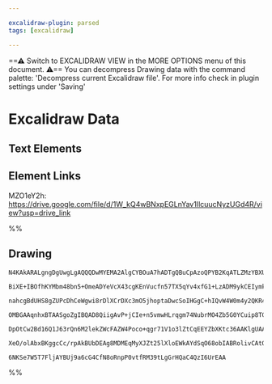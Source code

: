 ```yaml
---

excalidraw-plugin: parsed
tags: [excalidraw]

---
```

==⚠  Switch to EXCALIDRAW VIEW in the MORE OPTIONS menu of this document. ⚠== You can decompress Drawing data with the command palette: 'Decompress current Excalidraw file'. For more info check in plugin settings under 'Saving'



# Excalidraw Data

## Text Elements
## Element Links
MZO1eY2h: https://drive.google.com/file/d/1W_kQ4wBNxpEGLnYav1IlcuucNyzUGd4R/view?usp=drive_link

%%
## Drawing
```compressed-json
N4KAkARALgngDgUwgLgAQQQDwMYEMA2AlgCYBOuA7hADTgQBuCpAzoQPYB2KqATLZMzYBXUtiRoIACyhQ4zZAHoFAc0JRJQgEYA6bGwC2CgF7N6hbEcK4OCtptbErHALRY8RMpWdx8Q1TdIEfARcZgRmBShcZQUebQBGeISaOiCEfQQOKGZuAG1wMFAwYogSbggAWQAtAHl4hABNHkkU4shYRHL0zQRiYlxNYNaSzG5nAA4eABZtKamAdgBWHnGA

BiXE+IBOfhKYMbm48bn5+OmeADYeVcX43cgKEnVucfn57TX5qYv4xfG1+LzADM9ykCEIymk3HiQMWM1W4yBqwWUx4Zx4QPmoOsyiGaFWoOYUFIbAA1ggAMJsfBsUjlADE9SZSFBmlw2FJyhJQg4xCpNLpEmJ1mYcFwgSyw0gADNCPh8ABlWB49CCDxSiBEknkgDqTxaaD4BQExLJCCVMBVmupZVB3MhHHCOTQd2NEDYYuwan2LtWBLdXOEcAAksR

nahcgBdUHS8gZUPcDhCeWgwi8rDlXCrDXc3mO5jhoptaDwcSoIHGgC+hIQvW4W0m4y2QKR41BjBY7C4aCmiPbTFYnAAcpwxNw0TxFi3FvMLiC3YRmAARNJQOtoaUEMKs4S8gCiwQyWXDUdBQjg/TXxGhS3G8QuCy2Zymi1BRA4pPK0lk8iUZEIjDaMobBsLiCC6AYCiysECjEAo8Q6gA+qSACKUwUAAQkOmBwHuADiAAyHANLg9DxMG+DYEIQjYE

OMBGAAqnhxBTAASgoZgIBQAD8QiigAvP+jCIe+n5vmwHLrqgm74NubrMO4Zb5G0YCuip8TGpGBSVuA0Z0LgcBwEquBrtwRbQJI6RlhARCQlAwwMIQXEYeynK5ny1K0gy0o+b5DlUaQEpQMGa76Eq2qUp5groIyCDMv5IhBSF6QuRygY8h5ArlMKHCiuKmT2bsEABUloUAGJyoqyrWWqtoFMViUFclYWmrq+rjkVJVNaF4VmhaVq1denWNVkzWscI

DpOtCw2Bd16Q1J63rQn6M2lekZWcFAZW4Poco+qgr71V1o3lZtCqEEYZbXKtc36AAKlgUAAIK2d26DBNKhVHSNwU9VEpDPYFbAUJZuDXmgSYpt9s0neke68k9QMgyE4PoOKJJUDdsP6IjGN3aW5TuQ5CkkvKAAaLxTh8Ww8LOFzIqsT59vVJPUvgDTcIsfzaFz4wXPMCJbBcT5LEVRggfoZluvQBBCGWqzaHODMXNpWO/ek40Zfm4YQETRVciQ52

XeO/olAbxBKggcCc/rpAkBUbDEAg8MDMEqMyXJZt25lXloEWkAYdSqO68obIABRolivCAtQ0dRwriwAJQaqxCDKMm4qE6HuAR0iscYgSvB56gCfJ6r0NBb15ILVAXbhpD+BFbGO0IKn6Z2xwyhS8WmSu1JxJy6C2BENbaADwgoIcC33Dj6CwhQO+Zbj+XJR2AAVgg2DZAqU9wA7Tsu4MUkexP9XsrXjB3SB+DdyUHQ1WkW9dhqVFEgY+OdBDyaN2

6NKSe7W5T7FljAYBUj9a6cG4CfN8oRnpP0vtfRM39tLgGrHQaC4QzI6UrEAA
```
%%